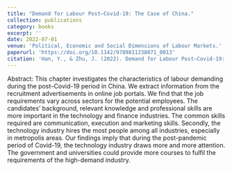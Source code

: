 ```yaml
---
title: "Demand for Labour Post–Covid-19: The Case of China."
collection: publications
category: books
excerpt: ''
date: 2022-07-01
venue: 'Political, Economic and Social Dimensions of Labour Markets.'
paperurl: 'https://doi.org/10.1142/9789811238871_0013'
citation: 'Han, Y., & Zhu, J. (2022). Demand for Labour Post–Covid-19: The Case of China. In Political, Economic And Social Dimensions Of Labour Markets: A Global Insight (pp. 245-275).'
---
```


Abstract: This chapter investigates the characteristics of labour demanding during the post–Covid-19 period in China. We extract information from the recruitment advertisements in online job portals. We find that the job requirements vary across sectors for the potential employees. The candidates’ background, relevant knowledge and professional skills are more important in the technology and finance industries. The common skills required are communication, execution and marketing skills. Secondly, the technology industry hires the most people among all industries, especially in metropolis areas. Our findings imply that during the post-pandemic period of Covid-19, the technology industry draws more and more attention. The government and universities could provide more courses to fulfil the requirements of the high-demand industry.
